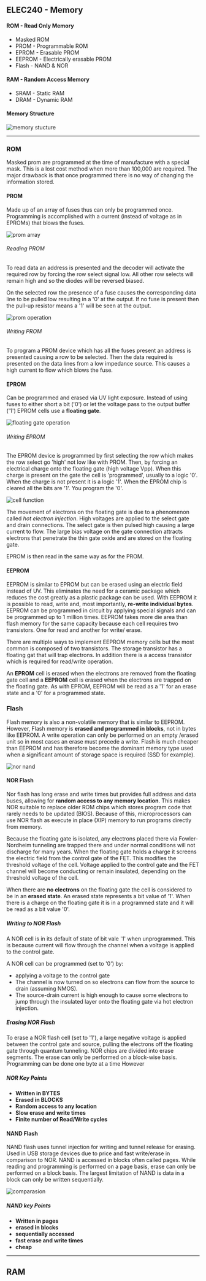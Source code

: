 ## ELEC240 - Memory

#### ROM - Read Only Memory
- Masked ROM
- PROM - Programmable ROM
- EPROM - Erasable PROM
- EEPROM - Electrically erasable PROM
- Flash - NAND & NOR

#### RAM - Random Access Memory
- SRAM - Static RAM
- DRAM - Dynamic RAM

#### Memory Structure

![memory stucture](https://raw.githubusercontent.com/fordj06/ELEC240/master/img/memoryStruc.jpg)

------------
### ROM
Masked prom are programmed at the time of manufacture with a special mask. This is a lost cost method when more than 100,000 are required. The major drawback is that once programmed there is no way of changing the information stored.


#### PROM
Made up of an array of fuses thus can only be programmed once. Programming is accomplished with a current (instead of voltage as in EPROMs) that blows the fuses.

![prom array](https://raw.githubusercontent.com/fordj06/ELEC240/master/img/promArray.jpg)


###### Reading PROM
To read data an address is presented and the decoder will activate the required row by forcing the row select signal low. All other row selects will remain high and so the diodes will be reversed biased.

On the selected row the presence of a fuse causes the corresponding data line to be pulled low resulting in a '0'  at the output. If no fuse is present then the pull-up resistor means a '1' will be seen at the output.

![ prom operation](https://raw.githubusercontent.com/fordj06/ELEC240/master/img/promArrayEDIT.jpg)

###### Writing PROM
To program a PROM device which has all the fuses present an address is presented causing a row to be selected. Then the data required is presented on the data lines from a low impedance source. This causes a high current to flow which blows the fuse.

#### EPROM
Can be programmed and erased via UV light exposure. Instead of using fuses to either short a bit ('0') or let the voltage pass to the output buffer ('1') EPROM cells use a **floating gate**.

![floating gate operation](https://raw.githubusercontent.com/fordj06/ELEC240/master/img/floating_gates.gif)

###### Writing EPROM
The EPROM device is programmed by first selecting the row which makes the row select go 'high' not low like with PROM. Then, by forcing an electrical charge onto the floating gate (high voltage Vpp). When this charge is present on the gate the cell is 'programmed', usually to a logic '0'. When the charge is not present it is a logic '1'. When the EPROM chip is cleared all the bits are '1'. You program the '0'.

![cell function](https://raw.githubusercontent.com/fordj06/ELEC240/master/img/floating-gate-cell.png)

The movement of electrons on the floating gate is due to a phenomenon called *hot electron injection*. High voltages are applied to the select gate and drain connections. The select gate is then pulsed high causing a large current to flow. The large bias voltage on the gate connection attracts electrons that penetrate the thin gate oxide and are stored on the floating gate.  

EPROM is then read in the same way as for the PROM.

#### EEPROM
EEPROM is similar to EPROM but can be erased using an electric field instead of UV. This eliminates the need for a ceramic package which reduces the cost greatly as a plastic package can be used. With EEPROM it is possible to read, write and, most importantly, **re-write individual bytes**. EEPROM can be programmed in circuit by applying special signals and can be programmed up to 1 million times. EEPROM takes more die area than flash memory for the same capacity because each cell requires two transistors. One for read and another for write/ erase.

 There are multiple ways to implement EEPROM memory cells but the most common is composed of two transistors. The storage transistor has a floating gat that will trap electrons. In addition there is a access transistor which is required for read/write operation.

An **EPROM** cell is erased when the electrons are removed from the floating gate cell and a **EEPROM** cell is erased when the electrons are trapped on the floating gate. As with EPROM, EEPROM will be read as a '1' for an erase state and a '0' for a programmed state.

### Flash
Flash memory is also a non-volatile memory that is similar to EEPROM. However, Flash memory is **erased and programmed in blocks**, not in bytes like EEPROM. A write operation can only be performed on an empty /erased unit so in most cases an erase must precede a write. Flash is much cheaper than EEPROM and has therefore become the dominant memory type used when a significant amount of storage space is required (SSD for example).

![ nor nand](https://raw.githubusercontent.com/fordj06/ELEC240/master/img/nor-nand.png)

#### NOR Flash
Nor flash has long erase and write times but provides full address and data buses, allowing for **random access to any memory location**. This makes NOR suitable to replace older ROM chips which stores program code that rarely needs to be updated (BIOS). Because of this, microprocessors can use NOR flash   as execute in place (XIP) memory to run programs directly from memory.

Because the floating gate is isolated, any electrons placed there via Fowler-Nordheim tunneling are trapped there and under normal conditions will not discharge for many years. When the floating gate holds a charge it screens the electric field from the control gate of the FET. This modifies the threshold voltage of the cell. Voltage applied to the control gate and the FET channel will become conducting or remain insulated, depending on the threshold voltage of the cell.

When there are **no electrons** on the floating gate the cell is considered to be in an **erased state**. An erased state represents a bit value of '1'. When there is a charge on the floating gate it is in a programmed state and it will be read as a bit value '0'.

##### Writing to NOR Flash
A NOR cell is in its default of state of bit vale '1' when unprogrammed. This is because current will flow through the channel when a voltage is applied to the control gate.

A NOR cell can be programmed (set to '0') by:
- applying a voltage to the control gate
- The channel is now turned on so electrons can flow from the source to drain (assuming NMOS).
- The source-drain current is high enough to cause some electrons to jump through the insulated layer onto the floating gate via hot electron injection.

##### Erasing NOR Flash
To erase a NOR flash cell (set to '1'), a large negative voltage is applied between the control gate and source, pulling the electrons off the floating gate through quantum tunneling. NOR chips are divided into erase segments. The erase can only be performed on a block-wise basis. Programming can be done one byte at a time However

##### NOR Key Points
- **Written in BYTES**
- **Erased in BLOCKS**
- **Random access to any location**
- **Slow erase and write times**
- **Finite number of Read/Write cycles**

#### NAND Flash
NAND flash uses tunnel injection for writing and tunnel release for erasing. Used in USB storage devices due to price and fast write/erase in comparison to NOR. NAND is accessed in blocks often called pages. While reading and programming is performed on a page basis, erase can only be performed on a block basis. The largest limitation of NAND is data in a block can only be written sequentially.

![comparasion](https://raw.githubusercontent.com/fordj06/ELEC240/master/img/nor_nand_comp.jpg)

##### NAND key Points
- **Written in pages**
- **erased in blocks**
- **sequentially accessed**
- **fast erase and write times**
- **cheap**

_____

## RAM

